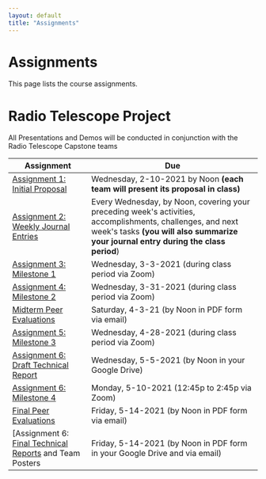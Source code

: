 ```yaml
---
layout: default
title: "Assignments"
---
```


# Assignments

This page lists the course assignments.

# Radio Telescope Project
All Presentations and Demos will be conducted in conjunction with the Radio Telescope Capstone teams

Assignment | Due
---------- | ---
[Assignment 1: Initial Proposal](assign01.html) | Wednesday, 2-10-2021 by Noon **(each team will present its proposal in class)**
[Assignment 2: Weekly Journal Entries](assign02.html) | Every Wednesday, by Noon, covering your preceding week's activities, accomplishments, challenges, and next week's tasks **(you will also summarize your journal entry during the class period**)
[Assignment 3: Milestone 1](assign03.html) | Wednesday, 3-3-2021 (during class period via Zoom)
[Assignment 4: Milestone 2](assign04.html) | Wednesday, 3-31-2021 (during class period via Zoom)
[Midterm Peer Evaluations](PeerEval-RadioTelescope-Sp21-midterm.pdf) | Saturday, 4-3-21 (by Noon in PDF form via email)
[Assignment 5: Milestone 3](assign05.html) | Wednesday, 4-28-2021 (during class period via Zoom)
[Assignment 6: Draft Technical Report](assign06.html) | Wednesday, 5-5-2021 (by Noon in your Google Drive)
[Assignment 6: Milestone 4](assign06.html) | Monday, 5-10-2021 (12:45p to 2:45p via Zoom)
[Final Peer Evaluations](PeerEval-RadioTelescope-Sp21-final.pdf) | Friday, 5-14-2021 (by Noon in PDF form via email)
[Assignment 6: [Final Technical Reports](finalreport.html) and Team Posters | Friday, 5-14-2021 (by Noon in PDF form in your Google Drive and via email)

<!-- vim:set wrap: -->
<!-- vim:set linebreak: -->
<!-- vim:set nolist: -->

